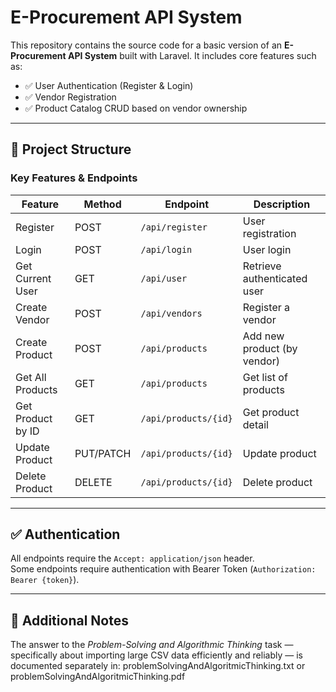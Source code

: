 # E-Procurement API System

This repository contains the source code for a basic version of an **E-Procurement API System** built with Laravel. It includes core features such as:

- ✅ User Authentication (Register & Login)
- ✅ Vendor Registration
- ✅ Product Catalog CRUD based on vendor ownership

---

## 📁 Project Structure

### Key Features & Endpoints

| Feature              | Method     | Endpoint                     | Description                      |
|----------------------|------------|------------------------------|----------------------------------|
| Register             | POST       | `/api/register`             | User registration                |
| Login                | POST       | `/api/login`                | User login                       |
| Get Current User     | GET        | `/api/user`                 | Retrieve authenticated user      |
| Create Vendor        | POST       | `/api/vendors`              | Register a vendor                |
| Create Product       | POST       | `/api/products`             | Add new product (by vendor)      |
| Get All Products     | GET        | `/api/products`             | Get list of products             |
| Get Product by ID    | GET        | `/api/products/{id}`        | Get product detail               |
| Update Product       | PUT/PATCH  | `/api/products/{id}`        | Update product                   |
| Delete Product       | DELETE     | `/api/products/{id}`        | Delete product                   |

---

## ✅ Authentication

All endpoints require the `Accept: application/json` header.  
Some endpoints require authentication with Bearer Token (`Authorization: Bearer {token}`).

---

## 📄 Additional Notes

The answer to the *Problem-Solving and Algorithmic Thinking* task — specifically about importing large CSV data efficiently and reliably — is documented separately in: problemSolvingAndAlgoritmicThinking.txt or problemSolvingAndAlgoritmicThinking.pdf

